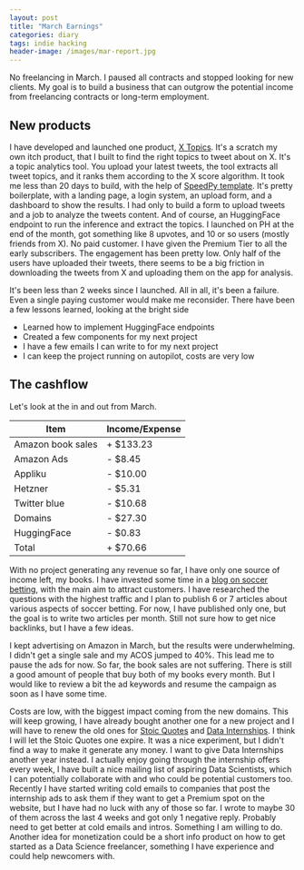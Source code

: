 ```yaml
---
layout: post
title: "March Earnings"
categories: diary
tags: indie hacking
header-image: /images/mar-report.jpg
---
```


No freelancing in March. I paused all contracts and stopped looking for new clients. My goal is to build a business that can outgrow the potential income from freelancing contracts or long-term employment.

## New products

I have developed and launched one product, [X Topics][xtopics]. It's a scratch my own itch product, that I built to find the right topics to tweet about on X. It's a topic analytics tool. You upload your latest tweets, the tool extracts all tweet topics, and it ranks them according to the X score algorithm.
It took me less than 20 days to build, with the help of [SpeedPy template][speedpy]. It's pretty boilerplate, with a landing page, a login system, an upload form, and a dashboard to show the results. I had only to build a form to upload tweets and a job to analyze the tweets content. And of course, an HuggingFace endpoint to run the inference and extract the topics. I launched on PH at the end of the month, got something like 8 upvotes, and 10 or so users (mostly friends from X). No paid customer. I have given the Premium Tier to all the early subscribers. The engagement has been pretty low. Only half of the users have uploaded their tweets, there seems to be a big friction in downloading the tweets from X and uploading them on the app for analysis.

It's been less than 2 weeks since I launched. All in all, it's been a failure. Even a single paying customer would make me reconsider. There have been a few lessons learned, looking at the bright side

- Learned how to implement HuggingFace endpoints
- Created a few components for my next project
- I have a few emails I can write to for my next project
- I can keep the project running on autopilot, costs are very low

## The cashflow

Let's look at the in and out from March.

| Item              | Income/Expense |
| ----------------- | -------------- |
| Amazon book sales | + $133.23      |
| Amazon Ads        | - $8.45        |
| Appliku           | - $10.00       |
| Hetzner           | - $5.31        |
| Twitter blue      | - $10.68       |
| Domains           | - $27.30       |
| HuggingFace       | - $0.83        |
| Total             | + $70.66       |

With no project generating any revenue so far, I have only one source of income left, my books. I have invested some time in a [blog on soccer betting][soccrbets], with the main aim to attract customers. I have researched the questions with the highest traffic and I plan to publish 6 or 7 articles about various aspects of soccer betting. For now, I have published only one, but the goal is to write two articles per month. Still not sure how to get nice backlinks, but I have a few ideas.

I kept advertising on Amazon in March, but the results were underwhelming. I didn't get a single sale and my ACOS jumped to 40%. This lead me to pause the ads for now. So far, the book sales are not suffering. There is still a good amount of people that buy both of my books every month. But I would like to review a bit the ad keywords and resume the campaign as soon as I have some time.

Costs are low, with the biggest impact coming from the new domains. This will keep growing, I have already bought another one for a new project and I will have to renew the old ones for [Stoic Quotes][stoicquotes] and [Data Internships][datainternships]. I think I will let the Stoic Quotes one expire. It was a nice experiment, but I didn't find a way to make it generate any money. I want to give Data Internships another year instead. I actually enjoy going through the internship offers every week, I have built a nice mailing list of aspiring Data Scientists, which I can potentially collaborate with and who could be potential customers too. Recently I have started writing cold emails to companies that post the internship ads to ask them if they want to get a Premium spot on the website, but I have had no luck with any of those so far. I wrote to maybe 30 of them across the last 4 weeks and got only 1 negative reply. Probably need to get better at cold emails and intros. Something I am willing to do.
Another idea for monetization could be a short info product on how to get started as a Data Science freelancer, something I have experience and could help newcomers with.

[xtopics]: https://xtopics.co
[speedpy]: https://speedpy.com
[soccrbets]: https://soccrbets.com
[datainternships]: https://datainternships.co
[stoicquotes]: https://stoicquotes.co
